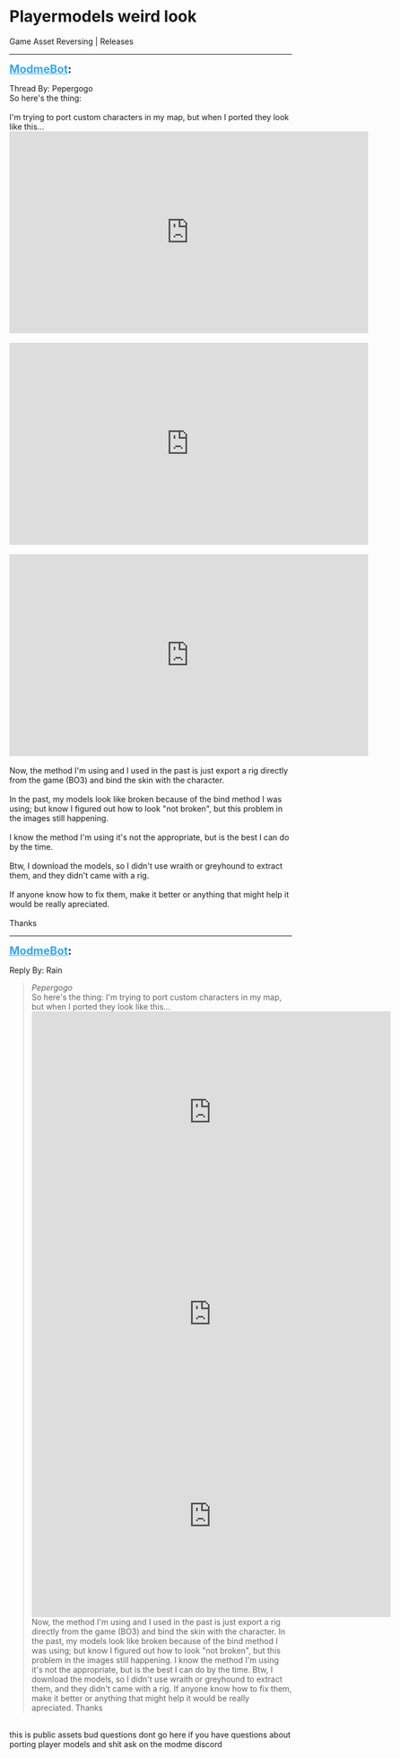 # Playermodels weird look
Game Asset Reversing | Releases

---
<strong style="font-size: 1.4em;"><span style="text-decoration: underline;text-decoration-color: #34a7f9;"><span style="color:#34a7f9;">ModmeBot</span></span>:</strong>

<p>Thread By: Pepergogo<br />So here&#39;s the thing:<br /> <br />I&#39;m trying to port custom characters in my map, but when I ported they look like this...<br /><iframe type="text/html" width="640" height="360" src="https://www.youtube.com/embed/mESlppn" frameborder="0"></iframe><br /> <br /><iframe type="text/html" width="640" height="360" src="https://www.youtube.com/embed/27VyxMx" frameborder="0"></iframe><br /> <br /><iframe type="text/html" width="640" height="360" src="https://www.youtube.com/embed/gQE1bXH" frameborder="0"></iframe><br /> <br />Now, the method I&#39;m using and I used in the past is just export a rig directly from the game (BO3) and bind the skin with the character.<br /> <br />In the past, my models look like broken because of the bind method I was using; but know I figured out how to look &quot;not broken&quot;, but this problem in the images still happening.<br /> <br />I know the method I&#39;m using it&#39;s not the appropriate, but is the best I can do by the time.<br /> <br />Btw, I download the models, so I didn&#39;t use wraith or greyhound to extract them, and they didn&#39;t came with a rig.<br /> <br />If anyone know how to fix them, make it better or anything that might help it would be really apreciated.<br /> <br />Thanks</p>

---
<strong style="font-size: 1.4em;"><span style="text-decoration: underline;text-decoration-color: #34a7f9;"><span style="color:#34a7f9;">ModmeBot</span></span>:</strong>

<p>Reply By: Rain<br /><blockquote><em>Pepergogo</em><br />So here&#39;s the thing:   I&#39;m trying to port custom characters in my map, but when I ported they look like this... <iframe type="text/html" width="640" height="360" src="https://www.youtube.com/embed/mESlppn" frameborder="0"></iframe>   <iframe type="text/html" width="640" height="360" src="https://www.youtube.com/embed/27VyxMx" frameborder="0"></iframe>   <iframe type="text/html" width="640" height="360" src="https://www.youtube.com/embed/gQE1bXH" frameborder="0"></iframe>   Now, the method I&#39;m using and I used in the past is just export a rig directly from the game (BO3) and bind the skin with the character.   In the past, my models look like broken because of the bind method I was using; but know I figured out how to look &quot;not broken&quot;, but this problem in the images still happening.   I know the method I&#39;m using it&#39;s not the appropriate, but is the best I can do by the time.   Btw, I download the models, so I didn&#39;t use wraith or greyhound to extract them, and they didn&#39;t came with a rig.   If anyone know how to fix them, make it better or anything that might help it would be really apreciated.   Thanks</blockquote><br /> this is public assets bud questions dont go here if you have questions about porting player models and shit ask on the modme discord</p>
